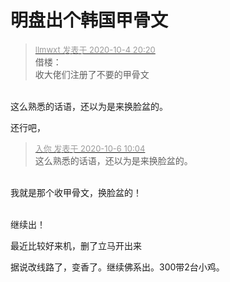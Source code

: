 # 明盘出个韩国甲骨文


<div class="quote"><blockquote><font size="2"><a href="https://www.hostloc.com/forum.php?mod=redirect&amp;goto=findpost&amp;pid=9258900&amp;ptid=750922" target="_blank"><font color="#999999">llmwxt 发表于 2020-10-4 20:20</font></a></font><br />
借楼：<br />
收大佬们注册了不要的甲骨文</blockquote></div><br />
这么熟悉的话语，还以为是来换脸盆的。

还行吧，

<div class="quote"><blockquote><font size="2"><a href="https://www.hostloc.com/forum.php?mod=redirect&amp;goto=findpost&amp;pid=9263483&amp;ptid=750922" target="_blank"><font color="#999999">入你 发表于 2020-10-6 10:04</font></a></font><br />
这么熟悉的话语，还以为是来换脸盆的。</blockquote></div><br />
我就是那个收甲骨文，换脸盆的！<br />
<br />
<img src="static/image/smiley/default/lol.gif" smilieid="12" border="0" alt="" />

继续出！

最近比较好来机，删了立马开出来

据说改线路了，变香了。继续佛系出。300带2台小鸡。

